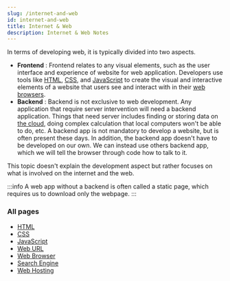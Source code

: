 ```yaml
---
slug: /internet-and-web
id: internet-and-web
title: Internet & Web
description: Internet & Web Notes
---
```


In terms of developing web, it is typically divided into two aspects.

- **Frontend** : Frontend relates to any visual elements, such as the user interface and experience of website for web application. Developers use tools like [HTML](internet-and-web/html), [CSS](internet-and-web/css), and [JavaScript](internet-and-web/javascript) to create the visual and interactive elements of a website that users see and interact with in their [web browsers](internet-and-web/web-browser).
- **Backend** : Backend is not exclusive to web development. Any application that require server intervention will need a backend application. Things that need server includes finding or storing data on [the cloud](/cloud-computing-and-distributed-systems), doing complex calculation that local computers won't be able to do, etc. A backend app is not mandatory to develop a website, but is often present these days. In addition, the backend app doesn't have to be developed on our own. We can instead use others backend app, which we will tell the browser through code how to talk to it.

This topic doesn't explain the development aspect but rather focuses on what is involved on the internet and the web.

:::info
A web app without a backend is often called a static page, which requires us to download only the webpage.
:::

### All pages

- [HTML](internet-and-web/html)
- [CSS](internet-and-web/css)
- [JavaScript](internet-and-web/javascript)
- [Web URL](internet-and-web/web-url)
- [Web Browser](internet-and-web/web-browser)
- [Search Engine](internet-and-web/search-engine)
- [Web Hosting](internet-and-web/web-hosting)
